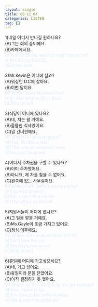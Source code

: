 ```yaml
---
layout: single
title: 06_C1_04
categories: LISTEN
tag: []
---
```


1)내일 어디서 만나길 원하나요?   
(A)그는 회의 중이에요.   
(B)카페에서요.   
<span style="color:#DCEBFF">
01.Where do you want to meet tomorrow?   
(A)He is in a meeting.   
(B)At the cafe.   
</span>
   
2)Mr.Kevin은 어디에 살죠?   
(A)워싱턴 D.C에 살아요.   
(B)이번 달이요.   
<span style="color:#DCEBFF">
02.Where does Mr.Kevin live?   
(A)In Washington,DC, I think.   
(B)This month.   
</span>
   
3)식당이 어디에 있나요?   
(A)네, 저는 쉴 거예요.   
(B)훌륭한 식사였어요.   
(C)길 건너편에요.   
<span style="color:#DCEBFF">
03.Where is the restaurant?   
(A)Yes, I'll take a rest.   
(B)That was an excellent meal.   
(C)Across the street.   
</span>
   
4)어디서 주차권을 구할 수 있나요?   
(A)이미 주차했어요.   
(B)아니요, 제 차를 찾을 수 없어요.   
(C)왼쪽에 있는 사무실이요.   
<span style="color:#DCEBFF">
04.Where can I get a parking passs?   
(A)I parked already.   
(B)No, I can't find my car.   
(C)The office on the left.   
</span>
   
5)지원서들이 어디에 있나요?   
(A)그 일을 맡을 거예요.   
(B)Ms.Gayle이 조금 가지고 있어요.   
(C)점심 이후에요.   
<span style="color:#DCEBFF">
05.Where are the application forms?   
(A)He'll take the job.   
(B)Ms.Gayle has some.   
(C)After lunch.   
</span>
   
6)휴일에 어디에 가고싶으세요?   
(A)네, 가고 싶어요.   
(B)휴일이라 문을 닫았어요.   
(C)아직 결정하지 못 했어요.   
<span style="color:#DCEBFF">
06.Where do you want to go for the holiday?   
(A)Yes, I want to go.   
(B)It's closed due to the holiday.   
(C)We haven't decided yet.   
</span>
